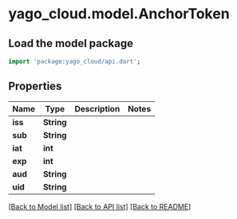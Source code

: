 # yago_cloud.model.AnchorToken

## Load the model package
```dart
import 'package:yago_cloud/api.dart';
```

## Properties
Name | Type | Description | Notes
------------ | ------------- | ------------- | -------------
**iss** | **String** |  | 
**sub** | **String** |  | 
**iat** | **int** |  | 
**exp** | **int** |  | 
**aud** | **String** |  | 
**uid** | **String** |  | 

[[Back to Model list]](../README.md#documentation-for-models) [[Back to API list]](../README.md#documentation-for-api-endpoints) [[Back to README]](../README.md)


